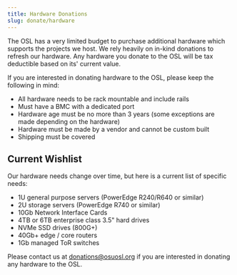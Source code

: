 ```yaml
---
title: Hardware Donations
slug: donate/hardware
---
```


The OSL has a very limited budget to purchase additional hardware which supports the projects we host. We rely heavily
on in-kind donations to refresh our hardware. Any hardware you donate to the OSL will be tax deductible based on its'
current value.

If you are interested in donating hardware to the OSL, please keep the following in mind:

- All hardware needs to be rack mountable and include rails
- Must have a BMC with a dedicated port
- Hardware age must be no more than 3 years (some exceptions are made depending on the hardware)
- Hardware must be made by a vendor and cannot be custom built
- Shipping must be covered

Current Wishlist
----------------

Our hardware needs change over time, but here is a current list of specific needs:

- 1U general purpose servers (PowerEdge R240/R640 or similar)
- 2U storage servers (PowerEdge R740 or similar)
- 10Gb Network Interface Cards
- 4TB or 6TB enterprise class 3.5" hard drives
- NVMe SSD drives (800G+)
- 40Gb+ edge / core routers
- 1Gb managed ToR switches

Please contact us at donations@osuosl.org if you are interested in donating any hardware to the OSL.